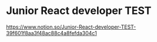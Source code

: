 # Junior React developer TEST

https://www.notion.so/Junior-React-developer-TEST-39f601f8aa3f48ac88c4a8fefda304c1